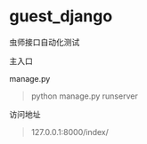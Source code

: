 # guest_django
虫师接口自动化测试

主入口

manage.py
> python manage.py runserver

访问地址
> 127.0.0.1:8000/index/
